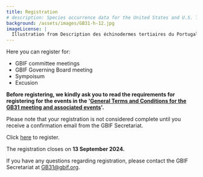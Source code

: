 ```yaml
---
title: Registration
# description: Species occurrence data for the United States and U.S. Territories.
background: /assets/images/GB31-h-12.jpg
imageLicense: |
  Illustration from Description des échinodermes tertiaires du Portugal; accompagnée d'un tableau stratigraphique, 1896. Via the [Biodiversity Heritage Library](https://flic.kr/p/2kU5D9t)
---
```


Here you can register for:
- GBIF committee meetings
- GBIF Governing Board meeting
- Sympoisum
- Excusion  

**Before registering, we kindly ask you to read the requirements for registering for the events in the '[General Terms and Conditions for the GB31 meeting and associated events](/assets/documents/GB31_terms.pdf)'.**  

Please note that your registration is not considered complete until you receive a confirmation email from the GBIF Secretariat.

Click [here](https://forms.gle/vdURfEBdEnLQWgW56) to register. 

The registration closes on **13 September 2024.**  

If you have any questions regarding registration, please contact the GBIF Secretariat at [GB31@gbif.org](mailto:GB31@gbif.org).
 
